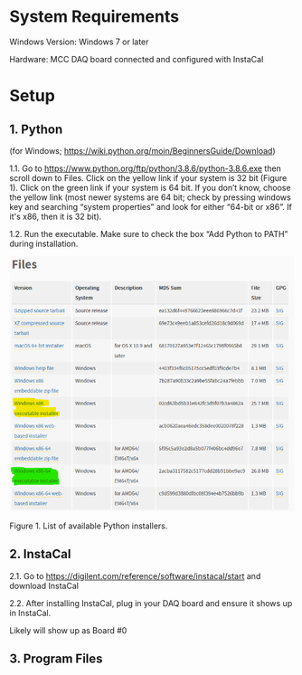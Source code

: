 # System Requirements

Windows Version: Windows 7 or later

Hardware: MCC DAQ board connected and configured with InstaCal

# Setup

## 1. Python
(for Windows; https://wiki.python.org/moin/BeginnersGuide/Download)

1.1. Go to https://www.python.org/ftp/python/3.8.6/python-3.8.6.exe then scroll down to Files. Click on the yellow link if your system is 32 bit (Figure 1). Click on the green link if your system is 64 bit. If you don’t know, choose the yellow link (most newer systems are 64 bit; check by pressing windows key and searching “system properties” and look for either “64-bit or x86”. If it's x86, then it is 32 bit).

1.2. Run the executable. Make sure to check the box “Add Python to PATH” during installation.

![Python Installer Screenshot](assets/installPython.png)

Figure 1. List of available Python installers.

## 2. InstaCal

2.1. Go to https://digilent.com/reference/software/instacal/start and download InstaCal

2.2. After installing InstaCal, plug in your DAQ board and ensure it shows up in InstaCal.

Likely will show up as Board #0

## 3. Program Files
